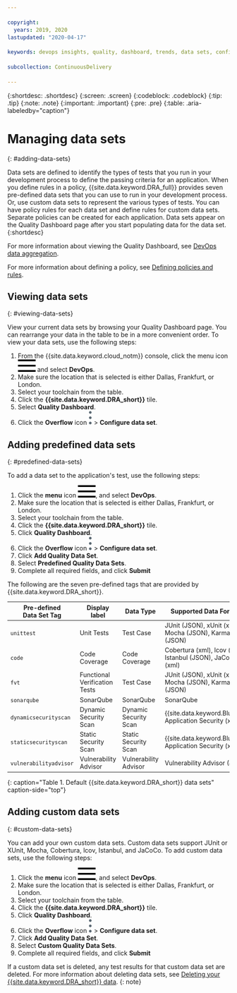 ```yaml
---

copyright:
  years: 2019, 2020
lastupdated: "2020-04-17"

keywords: devops insights, quality, dashboard, trends, data sets, configure data, quality data, managing data sets, code coverage, test, tests, verification, app, sonarqube

subcollection: ContinuousDelivery

---
```


{:shortdesc: .shortdesc}
{:screen: .screen}
{:codeblock: .codeblock}
{:tip: .tip}
{:note: .note}
{:important: .important}
{:pre: .pre}
{:table: .aria-labeledby="caption"}

# Managing data sets
{: #adding-data-sets}

Data sets are defined to identify the types of tests that you run in your development process to define the passing criteria for an application. When you define rules in a policy, {{site.data.keyword.DRA_full}} provides seven pre-defined data sets that you can use to run in your development process. Or, use custom data sets to represent the various types of tests. You can have policy rules for each data set and define rules for custom data sets. Separate policies can be created for each application. Data sets appear on the Quality Dashboard page after you start populating data for the data set. 
{:shortdesc}

For more information about viewing the Quality Dashboard, see [DevOps data aggregation](/docs/ContinuousDelivery?topic=ContinuousDelivery-devops-data-aggregation).

For more information about defining a policy, see [Defining policies and rules](/docs/ContinuousDelivery?topic=ContinuousDelivery-defining-policies-rules).


## Viewing data sets
{: #viewing-data-sets}

View your current data sets by browsing your Quality Dashboard page. You can rearrange your data in the table to be in a more convenient order. To view your data sets, use the following steps:

1. From the {{site.data.keyword.cloud_notm}} console, click the menu icon ![hamburger icon](images/icon_hamburger.svg) and select **DevOps**.
2. Make sure the location that is selected is either Dallas, Frankfurt, or London.
3. Select your toolchain from the table.
4. Click the **{{site.data.keyword.DRA_short}}** tile.
5. Select **Quality Dashboard**.
6. Click the **Overflow** icon ![ellipsis icon](images/overflow-icon-2.svg) > **Configure data set**.


## Adding predefined data sets
{: #predefined-data-sets}

To add a data set to the application's test, use the following steps:

1. Click the **menu** icon ![hamburger icon](images/icon_hamburger.svg), and select **DevOps**.
2. Make sure the location that is selected is either Dallas, Frankfurt, or London.
3. Select your toolchain from the table.
4. Click the **{{site.data.keyword.DRA_short}}** tile.
5. Click **Quality Dashboard**.
6. Click the **Overflow** icon ![ellipsis icon](images/overflow-icon-2.svg) > **Configure data set**.
7. Click **Add Quality Data Set**.
8. Select **Predefined Quality Data Sets**.
9. Complete all required fields, and click **Submit**

The following are the seven pre-defined tags that are provided by {{site.data.keyword.DRA_short}}. 

| Pre-defined <br> Data Set Tag | Display label            | Data Type             | Supported Data Formats                                     |
|--------------------------|-------------------------------|-----------------------|------------------------------------------------------------|
| `unittest`                 | Unit Tests                    | Test Case             | JUnit (JSON), xUnit (xml), Mocha (JSON), KarmaMocha (JSON) |
| `code`                     | Code Coverage                 | Code Coverage         | Cobertura (xml), lcov (info), Istanbul (JSON), JaCoCo (xml)|
| `fvt`                      | Functional Verification Tests | Test Case             | JUnit (JSON), xUnit (xml), Mocha (JSON), KarmaMocha (JSON) |
| `sonarqube`                | SonarQube                     | SonarQube             | SonarQube                                                  |
| `dynamicsecurityscan`      | Dynamic Security Scan         | Dynamic Security Scan | {{site.data.keyword.Bluemix}} Application Security (xml)   |
| `staticsecurityscan`       | Static Security Scan          | Static Security Scan  | {{site.data.keyword.Bluemix}} Application Security (xml)   |
| `vulnerabilityadvisor`     | Vulnerability Advisor         | Vulnerability Advisor | Vulnerability Advisor (JSON)                               |
{: caption="Table 1. Default {{site.data.keyword.DRA_short}} data sets" caption-side="top"}


## Adding custom data sets
{: #custom-data-sets}

You can add your own custom data sets. Custom data sets support JUnit or XUnit, Mocha, Cobertura, lcov, Istanbul, and JaCoCo. To add custom data sets, use the following steps:

1. Click the **menu** icon ![hamburger icon](images/icon_hamburger.svg), and select **DevOps**.
2. Make sure the location that is selected is either Dallas, Frankfurt, or London.
3. Select your toolchain from the table.
4. Click the **{{site.data.keyword.DRA_short}}** tile.
5. Click **Quality Dashboard**.
6. Click the **Overflow** icon ![ellipsis icon](images/overflow-icon-2.svg) > **Configure data set**.
7. Click **Add Quality Data Set**.
8. Select **Custom Quality Data Sets**.
9. Complete all required fields, and click **Submit**

If a custom data set is deleted, any test results for that custom data set are deleted. For more information about deleting data sets, see [Deleting your {{site.data.keyword.DRA_short}} data](/docs/ContinuousDelivery?topic=ContinuousDelivery-deleting_data).
{: note}
